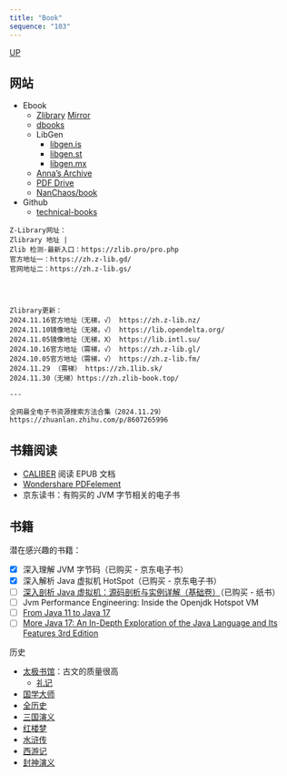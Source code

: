 ```yaml
---
title: "Book"
sequence: "103"
---
```


[UP](/res/res-index.html)


## 网站

- Ebook
    - [Zlibrary](https://z-library.se/) [Mirror](https://singlelogin.re/)
    - [dbooks](https://www.dbooks.org/)
    - LibGen
        - [libgen.is](https://libgen.is/)
        - [libgen.st](https://libgen.st/)
        - [libgen.mx](https://libgen.mx/)
    - [Anna’s Archive](https://annas-archive.org/)
    - [PDF Drive](https://www.pdfdrive.com/)
    - [NanChaos/book](https://github.com/NanChaos/book)
- Github
    - [technical-books](https://github.com/doocs/technical-books)

```text
Z-Library网址：
Zlibrary 地址 |
Zlib 检测-最新入口：https://zlib.pro/pro.php
官方地址一：https://zh.z-lib.gd/
官网地址二：https://zh.z-lib.gs/




Zlibrary更新：
2024.11.16官方地址（无梯，√） https://zh.z-lib.nz/
2024.11.10镜像地址（无梯，√） https://lib.opendelta.org/
2024.11.05镜像地址（无梯，X） https://lib.intl.su/
2024.10.16官方地址（需梯，√） https://zh.z-lib.gl/
2024.10.05官方地址（需梯，√） https://zh.z-lib.fm/
2024.11.29 （需梯） https://zh.1lib.sk/
2024.11.30（无梯）https://zh.zlib-book.top/

---

全网最全电子书资源搜索方法合集（2024.11.29）
https://zhuanlan.zhihu.com/p/8607265996

```

## 书籍阅读

- [CALIBER](https://lrepacks.net/repaki-programm-dlya-ofisa/370-calibre-repack-amp-portable.html) 阅读 EPUB 文档
- [Wondershare PDFelement](https://lrepacks.net/repaki-programm-dlya-ofisa/739-wondershare-pdfelement-repack.html)
- 京东读书：有购买的 JVM 字节相关的电子书

## 书籍



潜在感兴趣的书籍：

- [x] 深入理解 JVM 字节码（已购买 - 京东电子书）
- [x] 深入解析 Java 虚拟机 HotSpot（已购买 - 京东电子书）
- [ ] [深入剖析 Java 虚拟机：源码剖析与实例详解（基础卷）](https://e.jd.com/30738359.html)（已购买 - 纸书）
- [ ] Jvm Performance Engineering: Inside the Openjdk Hotspot VM
- [ ] [From Java 11 to Java 17](https://leanpub.com/java11to17)
- [ ] [More Java 17: An In-Depth Exploration of the Java Language and Its Features 3rd Edition](https://www.amazon.com/More-Java-17-Depth-Exploration-ebook-dp-B09MW3MW2Z/dp/B09MW3MW2Z/ref=mt_other?_encoding=UTF8&me=&qid=)

历史

- [太极书馆](https://www.8bei8.com/)：古文的质量很高
    - [礼记](http://www.8bei8.com/book/liji.html)
- [国学大师](http://www.guoxuedashi.net/)
- [全历史](https://www.allhistory.com/)
- [三国演义](http://sanguo.5000yan.com/)
- [红楼梦](http://hongloumeng.5000yan.com/)
- [水浒传](http://shuihu.5000yan.com/)
- [西游记](http://xiyouji.5000yan.com/)
- [封神演义](https://www.xyyuedu.com/gdmz/fengshenbangxs/)
